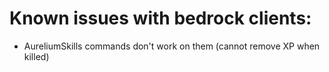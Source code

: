 # Known issues with bedrock clients:

- AureliumSkills commands don't work on them (cannot remove XP when killed)
